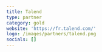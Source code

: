 ```yaml
---
title: Talend
type: partner
category: gold
website: 'https://fr.talend.com/'
logo: /images/partners/talend.png
socials: []
---
```

